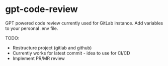 # gpt-code-review

GPT powered code review currently used for GitLab instance. Add variables to your personal .env file. 

TODO:
- Restructure project (gitlab and github)
- Currently works for latest commit - idea to use for CI/CD
- Implement PR/MR review
